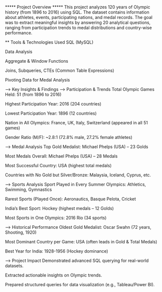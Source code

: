 ***** Project Overview *****
This project analyzes 120 years of Olympic history (from 1896 to 2016) using SQL. The dataset contains information about athletes, events, participating nations, and medal records. The goal was to extract meaningful insights by answering 20 analytical questions, ranging from participation trends to medal distributions and country-wise performance.



** Tools & Technologies Used
SQL (MySQL)

Data Analysis

Aggregate & Window Functions

Joins, Subqueries, CTEs (Common Table Expressions)

Pivoting Data for Medal Analysis

--> Key Insights & Findings
--> Participation & Trends
Total Olympic Games Held: 51 (from 1896 to 2016)

Highest Participation Year: 2016 (204 countries)

Lowest Participation Year: 1896 (12 countries)

Nation in All Olympics: France, UK, Italy, Switzerland (appeared in all 51 games)

Gender Ratio (M/F): ~2.8:1 (72.8% male, 27.2% female athletes)

--> Medal Analysis
Top Gold Medalist: Michael Phelps (USA) – 23 Golds

Most Medals Overall: Michael Phelps (USA) – 28 Medals

Most Successful Country: USA (highest total medals)

Countries with No Gold but Silver/Bronze: Malaysia, Iceland, Cyprus, etc.

--> Sports Analysis
Sport Played in Every Summer Olympics: Athletics, Swimming, Gymnastics

Rarest Sports (Played Once): Aeronautics, Basque Pelota, Cricket

India’s Best Sport: Hockey (highest medals – 12 Golds)

Most Sports in One Olympics: 2016 Rio (34 sports)

--> Historical Performance
Oldest Gold Medalist: Oscar Swahn (72 years, Shooting, 1920)

Most Dominant Country per Game: USA (often leads in Gold & Total Medals)

Best Year for India: 1928-1956 (Hockey dominance)

--> Project Impact
Demonstrated advanced SQL querying for real-world datasets.

Extracted actionable insights on Olympic trends.

Prepared structured queries for data visualization (e.g., Tableau/Power BI).
